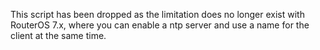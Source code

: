 This script has been dropped as the limitation does no longer exist with
RouterOS 7.x, where you can enable a ntp server and use a name for the client
at the same time.
